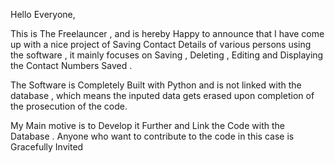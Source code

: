 Hello Everyone,

This is The Freelauncer , and is hereby Happy to announce that I have come up with a nice project of Saving Contact Details of various persons using the software , it mainly focuses on Saving , Deleting , Editing and Displaying the Contact Numbers Saved .

The Software is Completely Built with Python and is not linked with the database , which means the inputed data gets erased upon completion of the prosecution of the code.

My Main motive is to Develop it Further and Link the Code with the Database . Anyone who want to contribute to the code in this case is Gracefully Invited 

